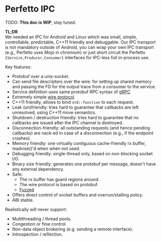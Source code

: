 # Perfetto IPC

TODO: **This doc is WIP**, stay tuned.

**TL;DR**  
We needed an IPC for Android and Linux which was small, simple, controllable,
predictable, C++11 friendly and debuggable.
Our IPC transport is not mandatory outside of Android, you can wrap your own IPC
transport (e.g., Perfetto uses Mojo in chromium) or just short circuit the
Perfetto `{Service,Producer,Consumer}` interfaces for IPC-less full in-process
use.

Key features:
- Protobuf over a unix-socket.
- Can send file descriptors over the wire: for setting up shared memory
  and passing the FD for the output trace from a consumer to the service.
- Service definition uses same protobuf RPC syntax of [gRPC](https://grpc.io)
- Extremely simple [wire protocol](/protos/perfetto/ipc/wire_protocol.proto).
- C++11 friendly, allows to bind `std::function` to each request.
- Leak (un)friendly: tries hard to guarantee that callbacks are left unresolved,
  using C++11 move semantics.
- Shutdown / destruction friendly: tries hard to guarantee that no callbacks are
  issued after the IPC channel is destroyed.
- Disconnection-friendly: all outstanding requests (and hence pending callbacks)
  are nack-ed in case of a disconnection (e.g., if the endpoint crashes).
- Memory friendly: one virtually contiguous cache-friendly rx buffer,
  madvise()'d when when not used.
- Debugging friendly: single-thread only, based on non-blocking socket I/O.
- Binary size friendly: generates one protobuf per message, doesn't have any
  external dependency.
- Safe:
  - The rx buffer has guard regions around.
  - The wire protocol is based on protobuf.
  - [Fuzzed](/src/ipc/buffered_frame_deserializer_fuzzer.cc)
- Offers direct control of socket buffers and overrun/stalling policy.
- ABI stable.

Realistically will never support:
  - Multithreading / thread pools.
  - Congestion or flow control.
  - Non-data object brokering (e.g. sending a remote interface).
  - Introspection / reflection.
